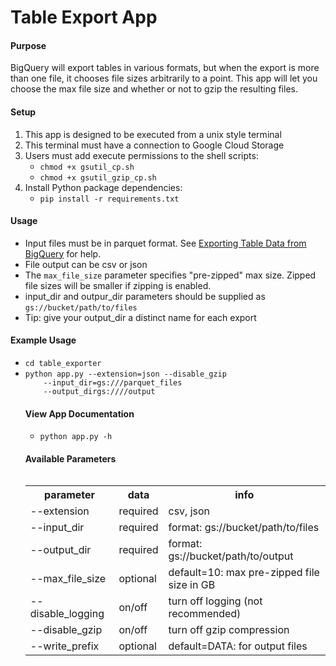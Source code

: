 <h1>Table Export App</h1>

<h4>Purpose</h4>
<p>BigQuery will export tables in various formats, but when the export
is more than one file, it chooses file sizes arbitrarily to a point. This
app will let you choose the max file size and whether or not to gzip the
resulting files.</p>

<h4>Setup</h4>
<ol>
  <li>This app is designed to be executed from a unix style terminal</li>
  <li>This terminal must have a connection to Google Cloud Storage</li>
  <li>Users must add execute permissions to the shell scripts:
    <ul>
      <li><code>chmod +x gsutil_cp.sh</code></li>
      <li><code>chmod +x gsutil_gzip_cp.sh</code></li>
    </ul>
  </li>
  <li>Install Python package dependencies:
    <ul>
      <li><code>pip install -r requirements.txt</code></li>
    </ul>
  </li>
</ol>

<h4>Usage</h4>
<ul>
  <li>Input files must be in parquet format. See <a
    href="https://cloud.google.com/bigquery/docs/exporting-data#bq"
    >Exporting Table Data from BigQuery</a> for help.</li>
  <li>File output can be csv or json</li>
  <li>The <code>max_file_size</code> parameter specifies "pre-zipped" max size.
    Zipped file sizes will be smaller if zipping is enabled.</li>
  <li>input_dir and outpur_dir parameters should be supplied as
    <code>gs://bucket/path/to/files</code></li>
  <li>Tip: give your output_dir a distinct name for each export</li>
</ul>

<h4>Example Usage</h4>
<ul>
  <li><code>cd table_exporter</code></li>
  <li><code>python app.py --extension=json --disable_gzip
    --input_dir=gs://<bucket>/parquet_files
    --output_dirgs://<bucket>/<my_output_dir>/output</code></li>

<h4>View App Documentation</h4>
<ul><li><code>python app.py -h</code></li></ul>

<h4>Available Parameters</h4>
<table style="float:left;">
  <tr>
    <th>parameter</th>
    <th>data</th>
    <th>info</th>
  </tr>
  <tr>
    <td>--extension</td><td>required</td><td>csv, json</td>
  <tr>
  <tr>
    <td>--input_dir</td><td>required</td><td>format: gs://bucket/path/to/files</td>
  <tr>
  <tr>
    <td>--output_dir</td><td>required</td><td>format: gs://bucket/path/to/output</td>
  <tr>
  <tr>
    <td>--max_file_size</td><td>optional</td><td>default=10: max pre-zipped file size in GB</td>
  <tr>
  <tr>
    <td>--disable_logging</td><td>on/off</td><td>turn off logging (not recommended)</td>
  <tr>
  <tr>
    <td>--disable_gzip</td><td>on/off</td><td>turn off gzip compression</td>
  <tr>
  <tr>
    <td>--write_prefix</td><td>optional</td><td>default=DATA: for output files</td>
  <tr>
</table>
